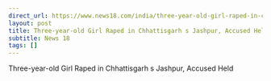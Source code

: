 ```yaml
---
direct_url: https://www.news18.com/india/three-year-old-girl-raped-in-chhattisgarhs-jashpur-accused-held-8672508.html
layout: post
title: Three-year-old Girl Raped in Chhattisgarh s Jashpur, Accused Held
subtitle: News 18
tags: []
---
```


Three-year-old Girl Raped in Chhattisgarh s Jashpur, Accused Held

